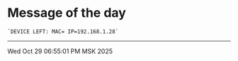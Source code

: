 # Message of the day
```
`DEVICE LEFT: MAC= IP=192.168.1.28`
```
---
Wed Oct 29 06:55:01 PM MSK 2025
